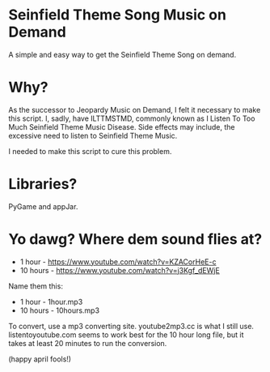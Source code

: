 # Seinfield Theme Song Music on Demand
A simple and easy way to get the Seinfield Theme Song on demand.

# Why?
As the successor to Jeopardy Music on Demand, I felt it necessary to make this script. I, sadly, have ILTTMSTMD, commonly known as I Listen To Too Much Seinfield Theme Music Disease. Side effects may include, the excessive need to listen to Seinfield Theme Music.

I needed to make this script to cure this problem.

# Libraries?
PyGame and appJar.

# Yo dawg? Where dem sound flies at?
* 1 hour - https://www.youtube.com/watch?v=KZACorHeE-c
* 10 hours - https://www.youtube.com/watch?v=j3Kgf_dEWjE

Name them this:
* 1 hour - 1hour.mp3
* 10 hours - 10hours.mp3

To convert, use a mp3 converting site. youtube2mp3.cc is what I still use. listentoyoutube.com seems to work best for the 10 hour long file, but it takes at least 20 minutes to run the conversion.

(happy april fools!)

